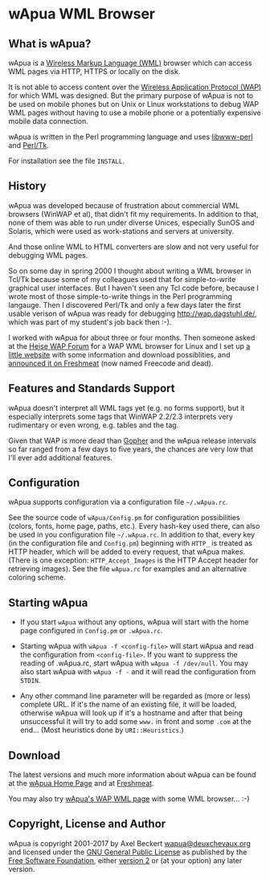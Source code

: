 wApua WML Browser
=================

What is wApua?
--------------

wApua is a
[Wireless Markup Language (WML)](https://en.wikipedia.org/wiki/Wireless_Markup_Language)
browser which can access WML pages via HTTP, HTTPS or locally on the
disk.

It is not able to access content over the
[Wireless Application Protocol (WAP)](https://en.wikipedia.org/wiki/Wireless_Application_Protocol)
for which WML was designed. But the primary purpose of wApua is not to
be used on mobile phones but on Unix or Linux workstations to debug
WAP WML pages without having to use a mobile phone or a potentially
expensive mobile data connection.

wApua is written in the Perl programming language and uses
[libwww-perl](https://github.com/libwww-perl/libwww-perl) and
[Perl/Tk](http://www.perltk.org/).

For installation see the file `INSTALL`.


History
-------

wApua was developed because of frustration about commercial WML
browsers (WinWAP et al), that didn't fit my requirements. In addition
to that, none of them was able to run under diverse Unices, especially
SunOS and Solaris, which were used as work-stations and servers at
university.

And those online WML to HTML converters are slow and not very useful
for debugging WML pages.

So on some day in spring 2000 I thought about writing a WML browser in
Tcl/Tk because some of my colleagues used that for simple-to-write
graphical user interfaces. But I haven't seen any Tcl code before,
because I wrote most of those simple-to-write things in the Perl
programming langauge. Then I discovered Perl/Tk and only a few days
later the first usable verison of wApua was ready for debugging
http://wap.dagstuhl.de/, which was part of my student's job back then
:-).

I worked with wApua for about three or four months. Then someone asked
at the [Heise WAP Forum][1] for a WAP WML browser for Linux and I set
up [a little website][2] with some information and download
possiblities, and [announced it on Freshmeat][3] (now named Freecode
and dead).


Features and Standards Support
------------------------------

wApua doesn't interpret all WML tags yet (e.g. no forms support),
but it especially interprets some tags that WinWAP 2.2/2.3 interprets
very rudimentary or even wrong, e.g. tables and the <noop/>
tag.

Given that WAP is more dead than
[Gopher](https://en.wikipedia.org/wiki/Gopher_(protocol)) and the
wApua release intervals so far ranged from a few days to five years,
the chances are very low that I'll ever add additional features.


Configuration
-------------

wApua supports configuration via a configuration file `~/.wApua.rc`.

See the source code of `wApua/Config.pm` for configuration
possibilities (colors, fonts, home page, paths, etc.). Every hash-key
used there, can also be used in you configuration file `~/.wApua.rc`. In
addition to that, every key (in the configuration file and `Config.pm`)
beginning with `HTTP_` is treated as HTTP header, which will be added
to every request, that wApua makes. (There is one exception:
`HTTP_Accept_Images` is the HTTP Accept header for retrieving
images). See the file `wApua.rc` for examples and an alternative
coloring scheme.


Starting wApua
--------------

* If you start `wApua` without any options, wApua will start with the
  home page configured in `Config.pm` or `.wApua.rc`.

* Starting wApua with `wApua -f <config-file>` will start wApua and
  read the configuration from `<config-file>`. If you want to suppress
  the reading of .wApua.rc, start wApua with `wApua -f /dev/null`.
  You may also start wApua with `wApua -f -` and it will read the
  configuration from `STDIN`.

* Any other command line parameter will be regarded as (more or
  less) complete URL. If it's the name of an existing file, it will
  be loaded, otherwise wApua will look up if it's a hostname and
  after that being unsuccessful it will try to add some `www.` in
  front and some `.com` at the end...  (Most heuristics done by
  `URI::Heuristics`.)


Download
--------

The latest versions and much more information about wApua can be found
at the [wApua Home Page][2] and at [Freshmeat][3].

You may also try [wApua's WAP WML page][4] with some WML
browser... :-)


Copyright, License and Author
-----------------------------

wApua is copyright 2001-2017 by Axel Beckert <wapua@deuxchevaux.org>
and licensed under the
[GNU General Public License](https://www.gnu.org/licenses/gpl) as
published by the [Free Software Foundation](https://www.fsf.org/),
either [version 2](https://www.gnu.org/licenses/old-licenses/gpl-2.0)
or (at your option) any later version.

[1]: https://web.archive.org/web/20010605003852/http://www.heise.de:80/ix/forum/go.shtml?list=1&g=952686372_61
     (German only)
[2]: http://fsinfo.noone.org/~abe/wApua/
[3]: http://freshmeat.net/projects/wapua/
[4]: http://fsinfo.noone.org/~abe/wApua/index.wml
